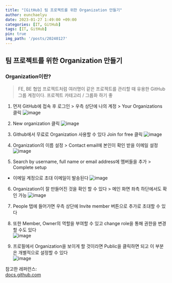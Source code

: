 ```yaml
---
title: "[GitHub] 팀 프로젝트를 위한 Organization 만들기"
author: eunchaelyu 
date: 2023-01-27 1:49:00 +09:00
categories: [IT, GitHub]
tags: [IT, GitHub]
pin: true
img_path: '/posts/20240127'
---
```



## 팀 프로젝트를 위한 Organization 만들기 

### Organization이란?
> FE, BE 협업 프로젝트처럼 여러명이 같은 프로젝트를 관리할 때 유용한 GitHub 그룹 계정이다.
> 프로젝트 카테고리 / 그룹화 하기 좋

  1. 먼저 GitHub에 접속 후 로그인 > 우측 상단에 나의 계정 > Your Organizations 클릭
![image](https://github.com/eunchaelyu/eunchaelyu.github.io/assets/119996957/dd7647e5-6c7d-4f65-aee0-a083ea4a0cdc)    

  2. New organization 클릭
![image](https://github.com/eunchaelyu/eunchaelyu.github.io/assets/119996957/54ee1978-2843-4ef4-a09e-13b5d4775812)

  3. Github에서 무료로 Organization 사용할 수 있다 Join for free 클릭
![image](https://github.com/eunchaelyu/eunchaelyu.github.io/assets/119996957/23125e48-378c-4090-8f48-97956f1f65db)

  4. Organization의 이름 설정 > Contact email에 본인이 확인 받을 이메일 설정  
![image](https://github.com/eunchaelyu/eunchaelyu.github.io/assets/119996957/2199685b-67e4-4338-8acd-3d2e30124565)

  5. Search by username, full name or email address에 멤버들을 추가 > Complete setup
  - 이메일 계정으로 초대 이메일이 발송된다
![image](https://github.com/eunchaelyu/eunchaelyu.github.io/assets/119996957/7c86665a-57b0-42e8-851f-8ecfcd2d5520)

  6. Organization이 잘 만들어진 것을 확인 할 수 있다 > 메인 화면 좌측 하단에서도 확인 가능 
![image](https://github.com/eunchaelyu/eunchaelyu.github.io/assets/119996957/86a9f2e8-4d04-4cbf-8959-5b22d5aa4d5a)   

  7. People 탭에 들어가면 우측 상단에 Invite member 버튼으로 추가로 초대할 수 있다

  8. 또한 Member, Owner의 역할을 부여할 수 있고 change role을 통해 권한을 변경할 수도 있다    
![image](https://github.com/eunchaelyu/eunchaelyu.github.io/assets/119996957/bcd6f20f-f3d8-45d6-ad36-a6a281685ea5)

  9. 프로필에서 Organization을 보이게 할 것이라면 Public을 클릭하면 되고 이 부분은 개별적으로 설정할 수 있다     
![image](https://github.com/eunchaelyu/eunchaelyu.github.io/assets/119996957/2b88b795-6ec7-4657-96d5-0609cc278506) 

 참고한 레퍼런스:     
[docs.github.com](https://docs.github.com/en/organizations/organizing-members-into-teams)
